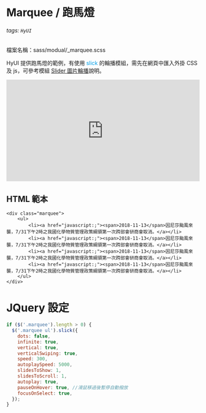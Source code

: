 # Marquee / 跑馬燈

###### tags: `HyUI`

檔案名稱：sass/modual/\_marquee.scss

HyUI 提供跑馬燈的範例，有使用 <font color="#009ee7">slick</font> 的輪播模組，需先在網頁中匯入外掛 CSS 及 js，可參考模組 [Slider 圖片輪播](/VkhALd3wTYSt_ctD6W0XPQ)說明。

<iframe height="265" style="width: 100%;" scrolling="no" title="Marquee / 跑馬燈" src="https://codepen.io/u00hyui/embed/PopwGzj?height=265&theme-id=dark&default-tab=html,result" frameborder="no" loading="lazy" allowtransparency="true" allowfullscreen="true">
  See the Pen <a href='https://codepen.io/u00hyui/pen/PopwGzj'>Marquee / 跑馬燈</a> by u00hyui
  (<a href='https://codepen.io/u00hyui'>@u00hyui</a>) on <a href='https://codepen.io'>CodePen</a>.
</iframe>

## HTML 範本

```htmlmixed=
<div class="marquee">
    <ul>
        <li><a href="javascript:;"><span>2018-11-13</span>因尼莎颱風來襲，7/31下午2時之我國化學物質管理政策綱領第一次跨部會研商會取消。</a></li>
        <li><a href="javascript:;"><span>2018-11-13</span>因尼莎颱風來襲，7/31下午2時之我國化學物質管理政策綱領第一次跨部會研商會取消。</a></li>
        <li><a href="javascript:;"><span>2018-11-13</span>因尼莎颱風來襲，7/31下午2時之我國化學物質管理政策綱領第一次跨部會研商會取消。</a></li>
        <li><a href="javascript:;"><span>2018-11-13</span>因尼莎颱風來襲，7/31下午2時之我國化學物質管理政策綱領第一次跨部會研商會取消。</a></li>
    </ul>
</div>
```

# JQuery 設定

```javascript
if ($('.marquee').length > 0) {
  $('.marquee ul').slick({
    dots: false,
    infinite: true,
    vertical: true,
    verticalSwiping: true,
    speed: 300,
    autoplaySpeed: 5000,
    slidesToShow: 1,
    slidesToScroll: 1,
    autoplay: true,
    pauseOnHover: true, //滑鼠移過後暫停自動撥放
    focusOnSelect: true,
  });
}
```

<style>
.ui-infobar{
max-width:95%;
}
.markdown-body{
max-width:95%;
}
</style>
